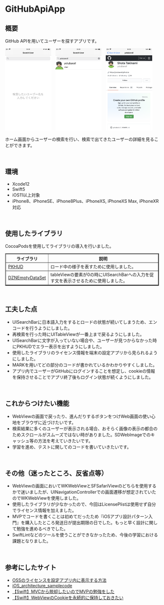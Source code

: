 # GitHubApiApp

## 概要
GitHub APIを用いてユーザーを探すアプリです。  

<img src="https://raw.githubusercontent.com/yotubarail/GitHubApiApp/develop/README_Image/IMG_0019.PNG" width="30%">　<img src="https://raw.githubusercontent.com/yotubarail/GitHubApiApp/develop/README_Image/IMG_0020.PNG" width="30%">　<img src="https://raw.githubusercontent.com/yotubarail/GitHubApiApp/develop/README_Image/IMG_0021.PNG" width="30%">  

ホーム画面からユーザーの検索を行い、検索で出てきたユーザーの詳細を見ることができます。  

<br>

## 環境
<ul>
<li>Xcode12</li>
<li>Swift5</li>
<li>iOS11以上対象</li>
<li>iPhone8、iPhoneSE、iPhone8Plus、iPhoneXS, iPhoneXS Max, iPhoneXR対応</li>
</ul>

<br>

## 使用したライブラリ
CocoaPodsを使用してライブラリの導入を行いました。  

<table border="2" style="border-collapse: collapse">
  <thead>
    <tr>
        <th>ライブラリ</th>
        <th>説明</th>
    </tr>
</thead>
<tbody>
    <tr>
        <td><a href="https://github.com/pkluz/PKHUD">PKHUD</a></td>
        <td>ロード中の様子を表すために使用しました。</td>
    </tr>
    <tr>
        <td><a href="https://github.com/dzenbot/DZNEmptyDataSet">DZNEmptyDataSet</a></td>
        <td>tableViewの要素が0の時にUISearchBarへの入力を促す文を表示させるために使用しました。</td>
    </tr>
</tbody>  
</table>

<br>

## 工夫した点
<ul>
<li>UISearchBarに日本語入力をするとロードの状態が続いてしまうため、エンコードを行うようにしました。</li>
<li>再検索を行った時にUITableViewが一番上まで戻るようにしました。</li>
<li>UISearchBarに文字が入っていない場合や、ユーザーが見つからなかった時にPKHUDでエラー表示を出すようにしました。</li>
<li>使用したライブラリのライセンス情報を端末の設定アプリから見られるようにしました。</li>
<li>MARKを用いてどの部分のコードが書かれているかわかりやすくしました。</li>
<li>アプリ内でユーザーがGitHubにログインすることを想定し、cookieの情報を保持させることでアプリ終了後もログイン状態が続くようにしました。</li>
</ul>

<br>

## これからつけたい機能
<ul>
<li>WebViewの画面で戻ったり、進んだりするボタンをつけWeb画面の使い心地をブラウザに近づけたいです。</li>
<li>検索結果に多くのユーザーが表示される場合、おそらく画像の表示の都合のためスクロールがスムーズではない時がありました。SDWebImageでのキャッシュ等の方法を考えていきたいです。</li>
<li>学習を進め、テストに関してのコードを書いていきたいです。</li>
</ul>

<br>

## その他（迷ったところ、反省点等）
<ul>
<li>WebViewの画面においてWKWebViewとSFSafariViewのどちらを使用するかで迷いましたが、UINavigationControllerでの画面遷移が想定されていたのでWKWebViewを使用しました。</li>
<li>使用したライブラリが少なかったので、今回はLicensePlistは使用せず自分でライセンス情報を加えました。</li>
<li>MVPでコードを書くことは初めてだったため『iOSアプリ設計パターン入門』を購入したところ発送日が提出期限の日でした。もっと早く設計に関して勉強を進めるべきでした。</li>
<li>SwiftLintなどのツールを使うことができなかったため、今後の学習における課題となりました。</li>
</ul>

<br>

## 参考にしたサイト
<ul>
<li><a href="https://qiita.com/uhooi/items/0a57cad6e7ca8e30f09a">OSSのライセンスを設定アプリ内に表示する方法</a></li>
<li><a href="https://github.com/peaks-cc/iOS_architecture_samplecode">iOS_architecture_samplecode</a></li>
<li><a href="https://qiita.com/hicka04/items/25be38a90fdde29c97c2">【Swift】MVCから脱却したいのでMVPの勉強をした</a></li>
<li><a href="https://qiita.com/i_nak/items/be0fac91bdc68aa165db">【Swift】WebViewのCookieを永続的に保持しておきたい</a></li>
</ul>

